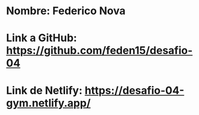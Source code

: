 # Nombre: Federico Nova

# Link a GitHub: https://github.com/feden15/desafio-04

# Link de Netlify: https://desafio-04-gym.netlify.app/